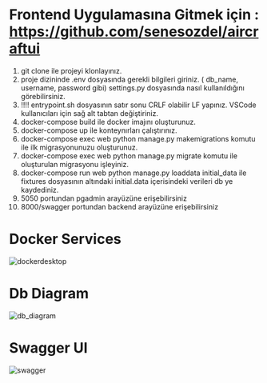 # Frontend Uygulamasına Gitmek için : https://github.com/senesozdel/aircraftui


1) git clone ile projeyi klonlayınız.
2) proje dizininde .env dosyasında gerekli bilgileri giriniz. ( db_name, username, password gibi) settings.py dosyasında nasıl kullanıldığını görebilirsiniz.
3)  !!!! entrypoint.sh dosyasının satır sonu CRLF olabilir LF yapınız. VSCode kullanıcıları için sağ alt tabtan değiştiriniz.
4) docker-compose build ile docker imajını oluşturunuz.
5) docker-compose up ile konteynırları çalıştırınız.
6) docker-compose exec web python manage.py makemigrations komutu ile ilk migrasyonunuzu oluşturunuz.
7) docker-compose exec web python manage.py migrate   komutu ile oluşturulan migrasyonu işleyiniz.
8)  docker-compose run web python manage.py loaddata initial_data ile fixtures dosyasının altındaki initial.data içerisindeki verileri db ye kaydediniz.
9)  5050 portundan pgadmin arayüzüne erişebilirsiniz
10)  8000/swagger portundan backend arayüzüne erişebilirsiniz

# Docker Services 
![dockerdesktop](https://github.com/user-attachments/assets/0a9b7616-673d-44f4-ade1-097964c8c898)
# Db Diagram
![db_diagram](https://github.com/user-attachments/assets/52b99672-aaac-4251-b3ec-aebd433266a7)
# Swagger UI
![swagger](https://github.com/user-attachments/assets/01ee144f-1900-48af-9a26-8898c5b95f57)

